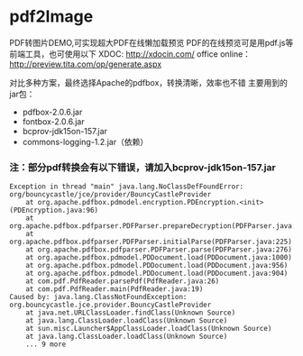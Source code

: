 # pdf2Image
PDF转图片DEMO,可实现超大PDF在线懒加载预览
PDF的在线预览可是用pdf.js等前端工具，也可使用以下
XDOC:
http://xdocin.com/
office online：
http://preview.tita.com/op/generate.aspx

对比多种方案，最终选择Apache的pdfbox，转换清晰，效率也不错
主要用到的jar包：
- pdfbox-2.0.6.jar
- fontbox-2.0.6.jar
- bcprov-jdk15on-157.jar
- commons-logging-1.2.jar（依赖）



### 注：部分pdf转换会有以下错误，请加入bcprov-jdk15on-157.jar
    Exception in thread "main" java.lang.NoClassDefFoundError: org/bouncycastle/jce/provider/BouncyCastleProvider
    	at org.apache.pdfbox.pdmodel.encryption.PDEncryption.<init>(PDEncryption.java:96)
    	at org.apache.pdfbox.pdfparser.PDFParser.prepareDecryption(PDFParser.java:310)
    	at org.apache.pdfbox.pdfparser.PDFParser.initialParse(PDFParser.java:225)
    	at org.apache.pdfbox.pdfparser.PDFParser.parse(PDFParser.java:276)
    	at org.apache.pdfbox.pdmodel.PDDocument.load(PDDocument.java:1000)
    	at org.apache.pdfbox.pdmodel.PDDocument.load(PDDocument.java:956)
    	at org.apache.pdfbox.pdmodel.PDDocument.load(PDDocument.java:904)
    	at com.pdf.PdfReader.parsePdf(PdfReader.java:26)
    	at com.pdf.PdfReader.main(PdfReader.java:19)
    Caused by: java.lang.ClassNotFoundException: org.bouncycastle.jce.provider.BouncyCastleProvider
    	at java.net.URLClassLoader.findClass(Unknown Source)
    	at java.lang.ClassLoader.loadClass(Unknown Source)
    	at sun.misc.Launcher$AppClassLoader.loadClass(Unknown Source)
    	at java.lang.ClassLoader.loadClass(Unknown Source)
    	... 9 more
